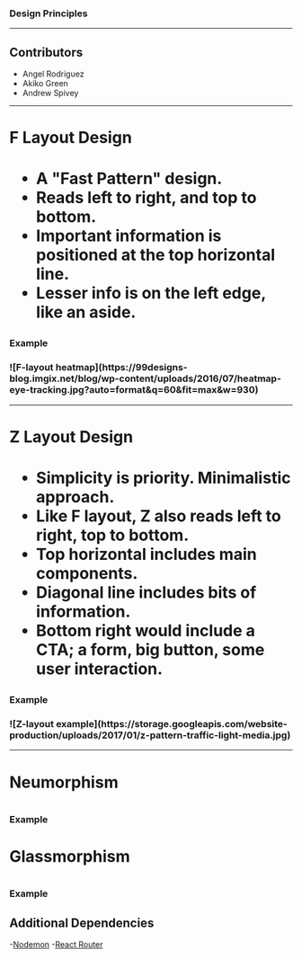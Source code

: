 ### Design Principles

<hr/>

## Contributors

- Angel Rodriguez
- Akiko Green
- Andrew Spivey

---

<h1>F Layout Design<h1>
<ul>
<li>A "Fast Pattern" design.</li>
<li>Reads left to right, and top to bottom.</li>
<li>Important information is positioned at the top horizontal line.</li>
<li>Lesser info is on the left edge, like an aside.</li>
</ul>
<h3>Example<h3>
![F-layout heatmap](https://99designs-blog.imgix.net/blog/wp-content/uploads/2016/07/heatmap-eye-tracking.jpg?auto=format&q=60&fit=max&w=930)

---

<h1>Z Layout Design<h1>
<ul>
<li>Simplicity is priority. Minimalistic approach.</li>
<li>Like F layout, Z also reads left to right, top to bottom.</li>
<li>Top horizontal includes main components.</li>
<li>Diagonal line includes bits of information.</li>
<li>Bottom right would include a CTA; a form, big button, some user interaction.</li>
</ul>
<h3>Example<h3>
![Z-layout example](https://storage.googleapis.com/website-production/uploads/2017/01/z-pattern-traffic-light-media.jpg)

---

<h1>Neumorphism<h1>

<h3>Example<h3>

<h1>Glassmorphism<h1>

<h3>Example<h3>

## Additional Dependencies

-[Nodemon](https://nodemon.io/) -[React Router](https://reactrouter.com/web/guides/quick-start)
